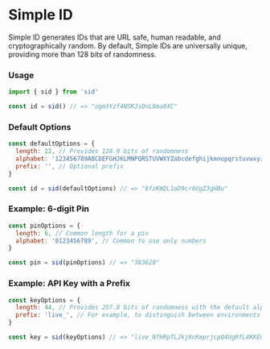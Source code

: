 # Simple ID

Simple ID generates IDs that are URL safe, human readable, and cryptographically random. By default, Simple IDs are universally unique, providing more than 128 bits of randomness.

### Usage

```js
import { sid } from 'sid'

const id = sid() // => "ogm3Yzf4NSKJsDnL8ma8XC"
```

### Default Options

```js
const defaultOptions = {
  length: 22, // Provides 128.9 bits of randomness
  alphabet: '123456789ABCDEFGHJKLMNPQRSTUVWXYZabcdefghijkmnopqrstuvwxyz', // Base 58
  prefix: '', // Optional prefix
}

const id = sid(defaultOptions) // => "8fzKWQL1oD9cr6UgZ3gHBu"
```

### Example: 6-digit Pin

```js
const pinOptions = {
  length: 6, // Common length for a pin
  alphabet: '0123456789', // Common to use only numbers
}

const pin = sid(pinOptions) // => "383620"
```

### Example: API Key with a Prefix

```js
const keyOptions = {
  length: 44, // Provides 257.8 bits of randomness with the default alphabet
  prefix: 'live_', // For example, to distinguish between environments
}

const key = sid(keyOptions) // => "live_NfHRpTLJkjXcKmprjcpQ4UgRfL4KKEGoSrBLytf5RD44"
```
